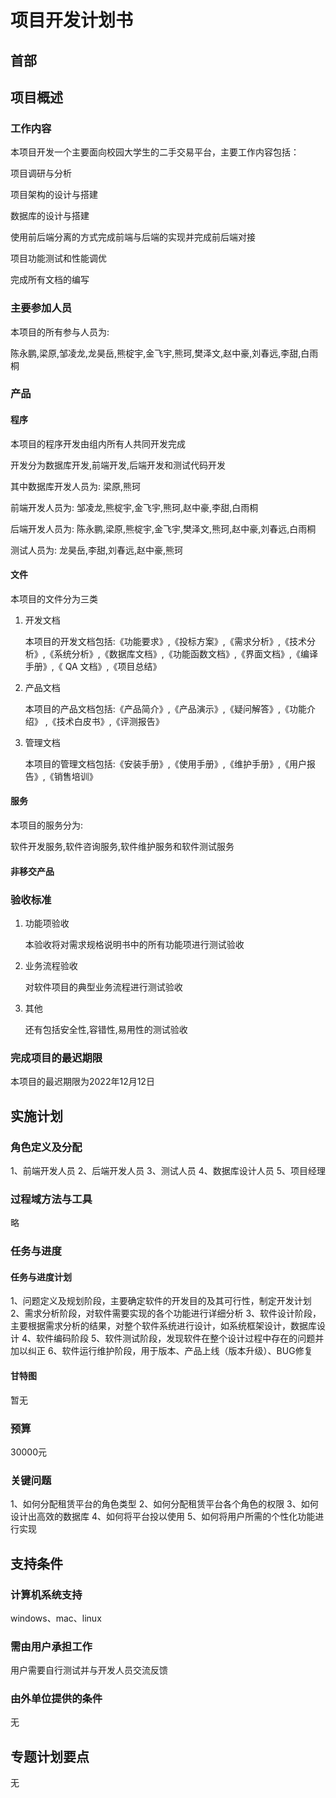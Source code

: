 # 项目开发计划书

## 首部

## 项目概述
### 工作内容

本项目开发一个主要面向校园大学生的二手交易平台，主要工作内容包括：

项目调研与分析

项目架构的设计与搭建

数据库的设计与搭建

使用前后端分离的方式完成前端与后端的实现并完成前后端对接

项目功能测试和性能调优

完成所有文档的编写

### 主要参加人员

本项目的所有参与人员为:

陈永鹏,梁原,邹凌龙,龙昊岳,熊椗宇,金飞宇,熊珂,樊泽文,赵中豪,刘春远,李甜,白雨桐 

### 产品
#### 程序

本项目的程序开发由组内所有人共同开发完成

开发分为数据库开发,前端开发,后端开发和测试代码开发

其中数据库开发人员为: 梁原,熊珂

前端开发人员为: 邹凌龙,熊椗宇,金飞宇,熊珂,赵中豪,李甜,白雨桐

后端开发人员为: 陈永鹏,梁原,熊椗宇,金飞宇,樊泽文,熊珂,赵中豪,刘春远,白雨桐

测试人员为: 龙昊岳,李甜,刘春远,赵中豪,熊珂

#### 文件

本项目的文件分为三类

1. 开发文档

   本项目的开发文档包括:《功能要求》,《投标方案》,《需求分析》,《技术分析》,《系统分析》,《数据库文档》,《功能函数文档》,《界面文档》,《编译手册》,《 QA 文档》,《项目总结》

2. 产品文档

   本项目的产品文档包括:《产品简介》,《产品演示》,《疑问解答》,《功能介绍》 ,《技术白皮书》,《评测报告》

3. 管理文档

   本项目的管理文档包括:《安装手册》,《使用手册》,《维护手册》,《用户报告》,《销售培训》

#### 服务

本项目的服务分为:

软件开发服务,软件咨询服务,软件维护服务和软件测试服务

#### 非移交产品

### 验收标准

1. 功能项验收

   本验收将对需求规格说明书中的所有功能项进行测试验收

2. 业务流程验收

   对软件项目的典型业务流程进行测试验收

3. 其他

   还有包括安全性,容错性,易用性的测试验收

### 完成项目的最迟期限

本项目的最迟期限为2022年12月12日

## 实施计划
### 角色定义及分配
1、前端开发人员
2、后端开发人员
3、测试人员
4、数据库设计人员
5、项目经理
### 过程域方法与工具
略
### 任务与进度
#### 任务与进度计划
1、问题定义及规划阶段，主要确定软件的开发目的及其可行性，制定开发计划
2、需求分析阶段，对软件需要实现的各个功能进行详细分析
3、软件设计阶段，主要根据需求分析的结果，对整个软件系统进行设计，如系统框架设计，数据库设计
4、软件编码阶段
5、软件测试阶段，发现软件在整个设计过程中存在的问题并加以纠正
6、软件运行维护阶段，用于版本、产品上线（版本升级）、BUG修复
#### 甘特图
暂无
### 预算
30000元
### 关键问题
1、如何分配租赁平台的角色类型
2、如何分配租赁平台各个角色的权限
3、如何设计出高效的数据库
4、如何将平台投以使用
5、如何将用户所需的个性化功能进行实现
## 支持条件
### 计算机系统支持
windows、mac、linux
### 需由用户承担工作
用户需要自行测试并与开发人员交流反馈
### 由外单位提供的条件
无
## 专题计划要点
无